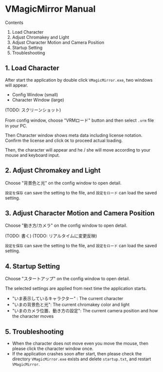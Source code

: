 
# VMagicMirror Manual

Contents

1. Load Character
2. Adjust Chromakey and Light
3. Adjust Character Motion and Camera Position
4. Startup Setting
5. Troubleshooting

## 1. Load Character

After start the application by double click `VMagicMirror.exe`, two windows will appear.

* Config Window (small)
* Character Window (large)

(TODO: スクリーンショット)

From config window, choose "VRMロード" button and then select `.vrm` file in your PC.

Then Character window shows meta data including license notation. Confirm the license and click `OK` to proceed actual loading.

Then, the character will appear and he / she will move according to your mouse and keyboard input.


## 2. Adjust Chromakey and Light

Choose "背景色と光" on the config window to open detail.

`設定を保存` can save the setting to the file, and `設定をロード` can load the saved setting.

## 3. Adjust Character Motion and Camera Position

Choose "動き方/カメラ" on the config window to open detail.

(TODO: 書く)
(TODO: リアルタイムに変更反映)

`設定を保存` can save the setting to the file, and `設定をロード` can load the saved setting.

## 4. Startup Setting

Choose "スタートアップ" on the config window to open detail.

The selected settings are applied from next time the application starts.

* "いま表示しているキャラクター" : The current character
* "いまの背景色と光": The current chromakey color and light
* "いまのカメラ位置、動き方の設定": The current camera position and how the character moves


## 5. Troubleshooting

* When the character does not move even you move the mouse, then please click the character window once.
* If the application crashes soon after start, then please check the directory `VMagicMirror.exe` exists and delete `startup.txt`, and restart `VMagicMirror`.
